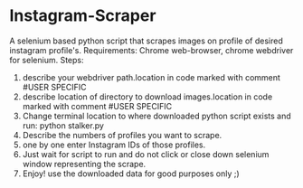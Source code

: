 # Instagram-Scraper
A selenium based python script that scrapes images on profile of desired instagram profile's.
Requirements: Chrome web-browser, chrome webdriver for selenium.
Steps:
1. describe your webdriver path.location in code marked with comment #USER SPECIFIC
2. describe location of directory to download images.location in code marked with comment #USER SPECIFIC
3. Change terminal location to where downloaded python script exists and run: python stalker.py
4. Describe the numbers of profiles you want to scrape.
5. one by one enter Instagram IDs of those profiles. 
6. Just wait for script to run and do not click or close down selenium window representing the scrape.
7. Enjoy! use the downloaded data for good purposes only ;)
